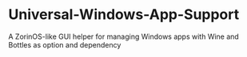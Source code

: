 # Universal-Windows-App-Support
A ZorinOS-like GUI helper for managing Windows apps with Wine and Bottles as option and dependency
